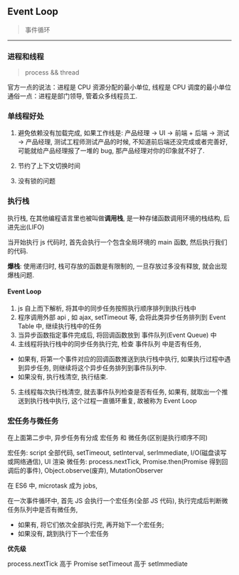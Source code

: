 ## Event Loop
> 事件循环

****

### 进程和线程
> process && thread

官方一点的说法：进程是 CPU 资源分配的最小单位, 线程是 CPU 调度的最小单位
通俗一点：进程是部门领导, 管着众多线程员工.

### 单线程好处

1. 避免依赖没有加载完成, 
如果工作线是: 产品经理 -> UI -> 前端 + 后端 -> 测试 -> 产品经理, 
测试工程师测试产品的时候, 不知道前后端还没完成或者完善好, 可能就给产品经理报了一堆的 bug, 那产品经理对你的印象就不好了.

2. 节约了上下文切换时间

3. 没有锁的问题


### 执行栈

执行栈, 在其他编程语言里也被叫做**调用栈**, 是一种存储函数调用环境的栈结构, 后进先出(LIFO)

当开始执行 js 代码时, 首先会执行一个包含全局环境的 main 函数, 然后执行我们的代码.

**爆栈**: 使用递归时, 栈可存放的函数是有限制的, 一旦存放过多没有释放, 就会出现爆栈问题.

#### Event Loop

1. js 自上而下解析, 将其中的同步任务按照执行顺序排列到执行栈中
2. 程序调用外部 api , 如 ajax, setTimeout 等, 会将此类异步任务排列到 Event Table 中, 继续执行栈中的任务
3. 当异步函数指定事件完成后, 将回调函数放到 事件队列(Event Queue) 中
4. 主线程将执行栈中的同步任务执行完, 检查 事件队列 中是否有任务,
 - 如果有, 将第一个事件对应的回调函数推送到执行栈中执行, 如果执行过程中遇到异步任务, 则继续将这个异步任务排列到事件队列中.
 - 如果没有, 执行栈清空, 执行结束.
5. 主线程每次执行栈清空, 就去事件队列检查是否有任务, 如果有, 就取出一个推送到执行栈中执行, 这个过程一直循环重复, 故被称为 Event Loop


### 宏任务与微任务

在上面第二步中, 异步任务有分成 宏任务 和 微任务(区别是执行顺序不同)

宏任务: script 全部代码, setTimeout, setInterval, serImmediate, I/O(磁盘读写或网络通信), UI 渲染
微任务: process.nextTick, Promise.then(Promise 得到回调后的事件), Object.observe(废弃), MutationObserver

在 ES6 中, microtask 成为 jobs, 

在一次事件循环中, 首先 JS 会执行一个宏任务(全部 JS 代码), 执行完成后判断微任务队列中是否有微任务,
 - 如果有, 将它们依次全部执行完, 再开始下一个宏任务;
 - 如果没有, 跳到执行下一个宏任务

**优先级**

process.nextTick 高于 Promise
setTimeout 高于 setImmediate
